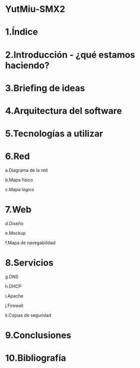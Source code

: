 # YutMiu-SMX2

# 1.Índice

# 2.Introducción - ¿qué estamos haciendo?

# 3.Briefing de ideas

# 4.Arquitectura del software

# 5.Tecnologías a utilizar

# 6.Red
a.Diagrama de la red

b.Mapa físico

c.Mapa lógico


# 7.Web
d.Diseño

e.Mockup

f.Mapa de navegabilidad


# 8.Servicios
g.DNS

h.DHCP

i.Apache

j.Firewall

k.Copias de seguridad


# 9.Conclusiones

# 10.Bibliografía
